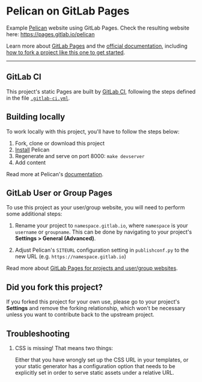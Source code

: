 # Pelican on GitLab Pages

Example [Pelican] website using GitLab Pages. Check the resulting website here: <https://pages.gitlab.io/pelican>

Learn more about [GitLab Pages](https://about.gitlab.com/stages-devops-lifecycle/pages/) and the [official
documentation](https://docs.gitlab.com/ce/user/project/pages/), including
[how to fork a project like this one to get started](https://docs.gitlab.com/ee/user/project/pages/getting_started_part_two.html#fork-a-project-to-get-started-from).

---

## GitLab CI

This project's static Pages are built by [GitLab CI][ci], following the steps
defined in the file [`.gitlab-ci.yml`](.gitlab-ci.yml).

## Building locally

To work locally with this project, you'll have to follow the steps below:

1. Fork, clone or download this project
1. [Install][] Pelican
1. Regenerate and serve on port 8000: `make devserver`
1. Add content

Read more at Pelican's [documentation].

## GitLab User or Group Pages

To use this project as your user/group website, you will need to perform
some additional steps:

1. Rename your project to `namespace.gitlab.io`, where `namespace` is
your `username` or `groupname`. This can be done by navigating to your
project's **Settings > General (Advanced)**.

2. Adjust Pelican's `SITEURL` configuration setting in `publishconf.py` to
the new URL (e.g. `https://namespace.gitlab.io`)

Read more about [GitLab Pages for projects and user/group websites][pagesdoc].

## Did you fork this project?

If you forked this project for your own use, please go to your project's
**Settings** and remove the forking relationship, which won't be necessary
unless you want to contribute back to the upstream project.

## Troubleshooting

1. CSS is missing! That means two things:

    Either that you have wrongly set up the CSS URL in your templates, or
    your static generator has a configuration option that needs to be explicitly
    set in order to serve static assets under a relative URL.

[ci]: https://about.gitlab.com/gitlab-ci/
[pelican]: http://blog.getpelican.com/
[install]: https://docs.getpelican.com/en/stable/install.html
[documentation]: http://docs.getpelican.com/
[pagesdoc]: https://docs.gitlab.com/ce/user/project/pages/getting_started_part_one.html
